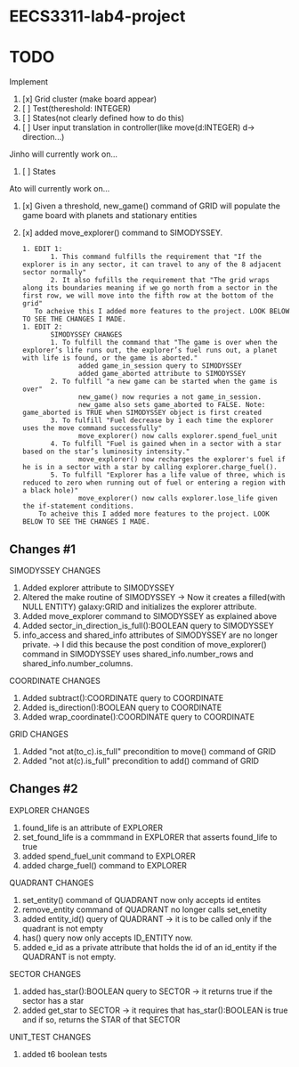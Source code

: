 # EECS3311-lab4-project
# TODO
Implement
1. [x] Grid cluster (make board appear)
1. [ ] Test(thereshold: INTEGER)
1. [ ] States(not clearly defined how to do this)
1. [ ] User input translation in controller(like move(d:INTEGER) d-> direction...)

Jinho will currently work on...
1. [ ] States

Ato will currently work on...
1. [x] Given a threshold, new_game() command of GRID will populate the game board with planets and stationary entities
1. [x] added move_explorer() command to SIMODYSSEY. 


       1. EDIT 1:
              1. This command fulfills the requirement that "If the explorer is in any sector, it can travel to any of the 8 adjacent sector normally"
              2. It also fufills the requirement that "The grid wraps along its boundaries meaning if we go north from a sector in the first row, we will move into the fifth row at the bottom of the grid" 
          To acheive this I added more features to the project. LOOK BELOW TO SEE THE CHANGES I MADE.
       1. EDIT 2:
              SIMODYSSEY CHANGES
              1. To fulfill the command that "The game is over when the explorer’s life runs out, the explorer’s fuel runs out, a planet with life is found, or the game is aborted."
                     added game_in_session query to SIMODYSSEY
                     added game_aborted attribute to SIMODYSSEY
              2. To fulfill "a new game can be started when the game is over"
                     new_game() now requries a not game_in_session. 
                     new_game also sets game_aborted to FALSE. Note: game_aborted is TRUE when SIMODYSSEY object is first created
              3. To fulfill "Fuel decrease by 1 each time the explorer uses the move command successfully"
                     move_explorer() now calls explorer.spend_fuel_unit
              4. To fulfill "Fuel is gained when in a sector with a star based on the star’s luminosity intensity."
                     move_explorer() now recharges the explorer's fuel if he is in a sector with a star by calling explorer.charge_fuel().
              5. To fulfill "Explorer has a life value of three, which is reduced to zero when running out of fuel or entering a region with a black hole)"
                     move_explorer() now calls explorer.lose_life given the if-statement conditions.
           To acheive this I added more features to the project. LOOK BELOW TO SEE THE CHANGES I MADE.
       
       

Changes #1
----------
SIMODYSSEY CHANGES
1. Added explorer attribute to SIMODYSSEY 
1. Altered the make routine of SIMODYSSEY -> Now it creates a filled(with NULL ENTITY) galaxy:GRID and initializes the explorer attribute.
1. Added move_explorer command to SIMODYSSEY as explained above
1. Added sector_in_direction_is_full():BOOLEAN query to SIMODYSSEY
1. info_access and shared_info attributes of SIMODYSSEY are no longer private. -> I did this because the post condition of move_explorer() command in SIMODYSSEY uses shared_info.number_rows and shared_info.number_columns.

COORDINATE CHANGES
1. Added subtract():COORDINATE query to COORDINATE
1. Added is_direction():BOOLEAN query to COORDINATE
1. Added wrap_coordinate():COORDINATE query to COORDINATE

GRID CHANGES
1. Added "not at(to_c).is_full" precondition to move() command of GRID
1. Added "not at(c).is_full" precondition to add() command of GRID

Changes #2
----------
EXPLORER CHANGES
1. found_life is an attribute of EXPLORER
1. set_found_life is a commmand in EXPLORER that asserts found_life to true
1. added spend_fuel_unit command to EXPLORER
1. added charge_fuel() command to EXPLORER

QUADRANT CHANGES
1. set_entity() command of QUADRANT now only accepts id entites
1. remove_entity command of QUADRANT no longer calls set_enetity
1. added entity_id() query of QUADRANT -> it is to be called only if the quadrant is not empty
1. has() query now only accepts ID_ENTITY now.
1. added e_id as a private attribute that holds the id of an id_entity if the QUADRANT is not empty.

SECTOR CHANGES
1. added has_star():BOOLEAN query to SECTOR -> it returns true if the sector has a star
1. added get_star to SECTOR -> it requires that has_star():BOOLEAN is true and if so, returns the STAR of that SECTOR

UNIT_TEST CHANGES
1. added t6 boolean tests

